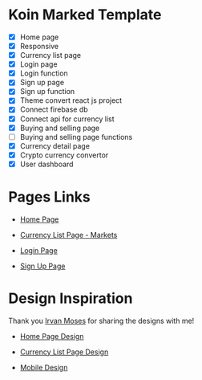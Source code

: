 # Koin Marked Template

- [x] Home page 
- [x] Responsive
- [x] Currency list page
- [x] Login page
- [x] Login function
- [x] Sign up page
- [x] Sign up function
- [x] Theme convert react js project
- [x] Connect firebase db
- [x] Connect api for currency list
- [x] Buying and selling page
- [ ] Buying and selling page functions
- [x] Currency detail page
- [x] Crypto currency convertor
- [x] User dashboard

# Pages Links

- [Home Page](https://koin-marked.vercel.app/)

- [Currency List Page - Markets](https://koin-marked.vercel.app/markets)

- [Login Page](https://koin-marked.vercel.app/login)

- [Sign Up Page](https://koin-marked.vercel.app/sign-up)

# Design Inspiration

Thank you [Irvan Moses](https://dribbble.com/irvan_moses) for sharing the designs with me!

- [Home Page Design](https://dribbble.com/shots/17267071/attachments/12380385?mode=media)

- [Currency List Page Design](https://dribbble.com/shots/17599501/attachments/12749365?mode=media)

- [Mobile Design](https://dribbble.com/shots/17348111-NEFA-Cryptocurrency-Exchange-Website-Mobile/attachments/12467778?mode=media)


